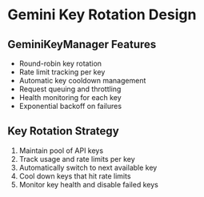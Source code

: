 # Gemini Key Rotation Design

## GeminiKeyManager Features
- Round-robin key rotation
- Rate limit tracking per key
- Automatic key cooldown management
- Request queuing and throttling
- Health monitoring for each key
- Exponential backoff on failures

## Key Rotation Strategy
1. Maintain pool of API keys
2. Track usage and rate limits per key
3. Automatically switch to next available key
4. Cool down keys that hit rate limits
5. Monitor key health and disable failed keys